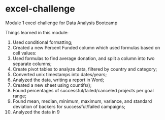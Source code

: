 # excel-challenge
Module 1 excel challenge for Data Analysis Bootcamp

Things learned in this module:
1) Used conditional formatting; 
2) Created a new Percent Funded column which used formulas based on cell values:
3) Used formulas to find average donation, and split a column into two separate columns;
4) Create pivot tables to analyze data, filtered by country and category;
5) Converted unix timestamps into dates/years;
6) Analyzed the data, writing a report in Word;
7) Created a new sheet using countifs();
8) Found percentages of successful/failed/canceled projects per goal range;
9) Found mean, median, minimum, maximum, variance, and standard deviation of backers for successful/failed campaigns;
10) Analyzed the data in 9
